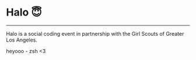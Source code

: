 # Halo 😇
****
Halo is a social coding event in partnership with the Girl Scouts of Greater Los Angeles.

heyooo - zsh <3
